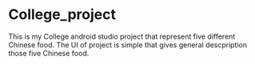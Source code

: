# College_project
This is my College android studio project that represent five different Chinese food. The UI of project is simple that gives general descpription those 
five Chinese food. 
